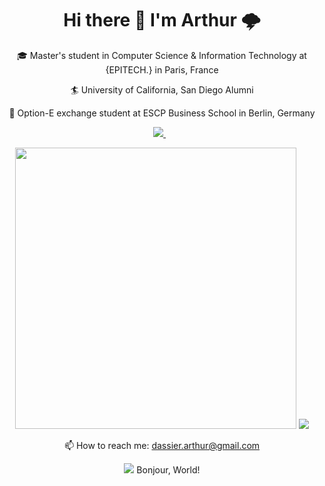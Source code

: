 <h1 align='center'>
  Hi there 👋 I'm Arthur 🌩️ 
</h1>

<p align='center'>
  🎓 Master's student in Computer Science & Information Technology at {EPITECH.} in Paris, France
</p>
<p align='center'>
  🏄 University of California, San Diego Alumni
</p>
<p align='center'>
 🐻 Option-E exchange student at ESCP Business School in Berlin, Germany
</p>

<p align='center'>
  
  <!--<a href="https://wa.me/5518996643974?text=Olá!%20Alexandre">
    <img src="https://img.shields.io/badge/WHATSAPP-%2325D366.svg?&style=for-the-badge&logo=whatsapp&logoColor=white" />    
  </a>&nbsp;&nbsp;-->
  <a href="https://www.linkedin.com/in/arthurdassier/">
    <img src="https://img.shields.io/badge/linkedin-%230077B5.svg?&style=for-the-badge&logo=linkedin&logoColor=white" />
  </a>&nbsp;&nbsp;
  
</p>


<p align='center'>
  <a href="#"><img src="https://github-readme-stats.vercel.app/api?username=arthurdassier&show_icons=true&count_private=true" width="450"></a>
  <a href="#"><img src="https://github-readme-stats.vercel.app/api/top-langs/?username=arthurdassier&count_private=true&show_icons=true&layout=compact&langs_count=6"></a>
</p>

<p align='center'>
  📫 How to reach me: <a href='https://www.linkedin.com/in/arthurdassier/'>dassier.arthur@gmail.com</a>
</p>
<p align='center'>
  <a href="#"><img src="https://badges.pufler.dev/visits/arthurdassier/arthurdassier"></a> Bonjour, World!
</p>

<!--
**ArthurDassier/ArthurDassier** is a ✨ _special_ ✨ repository because its `README.md` (this file) appears on your GitHub profile.

Here are some ideas to get you started:

- 🔭 I’m currently working on ...
- 🌱 I’m currently learning ...
- 👯 I’m looking to collaborate on ...
- 🤔 I’m looking for help with ...
- 💬 Ask me about ...
- 📫 How to reach me: ...
- 😄 Pronouns: ...
- ⚡ Fun fact: ...
- 🌩️ 
-->
